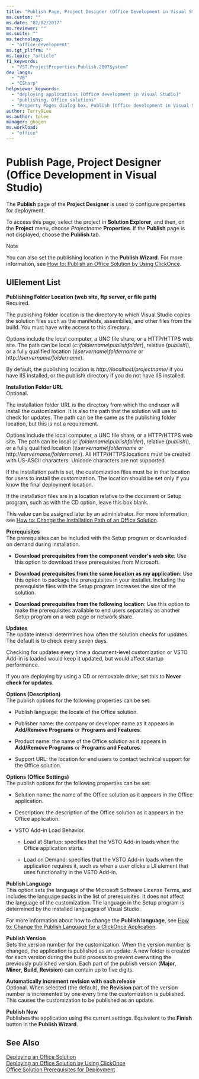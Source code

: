 ```yaml
---
title: "Publish Page, Project Designer (Office Development in Visual Studio) | Microsoft Docs"
ms.custom: ""
ms.date: "02/02/2017"
ms.reviewer: ""
ms.suite: ""
ms.technology: 
  - "office-development"
ms.tgt_pltfrm: ""
ms.topic: "article"
f1_keywords: 
  - "VST.ProjectProperties.Publish.2007System"
dev_langs: 
  - "VB"
  - "CSharp"
helpviewer_keywords: 
  - "deploying applications [Office development in Visual Studio]"
  - "publishing, Office solutions"
  - "Property Pages dialog box, Publish [Office development in Visual Studio]"
author: TerryGLee
ms.author: tglee
manager: ghogen
ms.workload: 
  - "office"
---
```

# Publish Page, Project Designer (Office Development in Visual Studio)
  The **Publish** page of the **Project Designer** is used to configure properties for deployment.  
  
 To access this page, select the project in **Solution Explorer**, and then, on the **Project** menu, choose *Projectname* **Properties**. If the **Publish** page is not displayed, choose the **Publish** tab.  
  
> [!NOTE]  
>  You can also set the publishing location in the **Publish Wizard**. For more information, see [How to: Publish an Office Solution by Using ClickOnce](http://msdn.microsoft.com/en-us/2b6c247e-bc04-4ce4-bb64-c4e79bb3d5b8).  
  
## UIElement List  
 **Publishing Folder Location (web site, ftp server, or file path)**  
 Required.  
  
 The publishing folder location is the directory to which Visual Studio copies the solution files such as the manifests, assemblies, and other files from the build. You must have write access to this directory.  
  
 Options include the local computer, a UNC file share, or a HTTP/HTTPS web site. The path can be local (*c:\foldername\publishfolder*), relative (*publish\\*), or a fully qualified location (*\\\servername\foldername* or http://*servername/foldername*).  
  
 By default, the publishing location is *http://localhost/projectname/* if you have IIS installed, or the publish\ directory if you do not have IIS installed.  
  
 **Installation Folder URL**  
 Optional.  
  
 The installation folder URL is the directory from which the end user will install the customization. It is also the path that the solution will use to check for updates. The path can be the same as the publishing folder location, but this is not a requirement.  
  
 Options include the local computer, a UNC file share, or a HTTP/HTTPS web site. The path can be local (*c:\foldername\publishfolder*), relative (*publish\\*), or a fully qualified location (*\\\servername\foldername* or http://*servername/foldername*). All HTTP/HTTPS locations must be created with US-ASCII characters. Unicode characters are not supported.  
  
 If the installation path is set, the customization files must be in that location for users to install the customization. The location should be set only if you know the final deployment location.  
  
 If the installation files are in a location relative to the document or Setup program, such as with the CD option, leave this box blank.  
  
 This value can be assigned later by an administrator. For more information, see [How to: Change the Installation Path of an Office Solution](http://msdn.microsoft.com/en-us/d0eaa07b-2d72-4902-899f-2f9fb165b8fd).  
  
 **Prerequisites**  
 The prerequisites can be included with the Setup program or downloaded on demand during installation.  
  
-   **Download prerequisites from the component vendor's web site**: Use this option to download these prerequisites from Microsoft.  
  
-   **Download prerequisites from the same location as my application**: Use this option to package the prerequisites in your installer. Including the prerequisite files with the Setup program increases the size of the solution.  
  
-   **Download prerequisites from the following location**: Use this option to make the prerequisites available to end users separately as another Setup program on a web page or network share.  
  
 **Updates**  
 The update interval determines how often the solution checks for updates. The default is to check every seven days.  
  
 Checking for updates every time a document-level customization or VSTO Add-in is loaded would keep it updated, but would affect startup performance.  
  
 If you are deploying by using a CD or removable drive, set this to **Never check for updates**.  
  
 **Options (Description)**  
 The publish options for the following properties can be set:  
  
-   Publish language: the locale of the Office solution.  
  
-   Publisher name: the company or developer name as it appears in **Add/Remove Programs** or **Programs and Features**.  
  
-   Product name: the name of the Office solution as it appears in **Add/Remove Programs** or **Programs and Features**.  
  
-   Support URL: the location for end users to contact technical support for the Office solution.  
  
 **Options (Office Settings)**  
 The publish options for the following properties can be set:  
  
-   Solution name: the name of the Office solution as it appears in the Office application.  
  
-   Description: the description of the Office solution as it appears in the Office application.  
  
-   VSTO Add-in Load Behavior.  
  
    -   Load at Startup: specifies that the VSTO Add-in loads when the Office application starts.  
  
    -   Load on Demand: specifies that the VSTO Add-in loads when the application requires it, such as when a user clicks a UI element that uses functionality in the VSTO Add-in.  
  
 **Publish Language**  
 This option sets the language of the Microsoft Software License Terms, and includes the language packs in the list of prerequisites. It does not affect the language of the customization. The language in the Setup program is determined by the installed languages of Visual Studio.  
  
 For more information about how to change the **Publish language**, see [How to: Change the Publish Language for a ClickOnce Application](/visualstudio/deployment/how-to-change-the-publish-language-for-a-clickonce-application).  
  
 **Publish Version**  
 Sets the version number for the customization. When the version number is changed, the application is published as an update. A new folder is created for each version during the build process to prevent overwriting the previously published version. Each part of the publish version (**Major**, **Minor**, **Build**, **Revision**) can contain up to five digits.  
  
 **Automatically increment revision with each release**  
 Optional. When selected (the default), the **Revision** part of the version number is incremented by one every time the customization is published. This causes the customization to be published as an update.  
  
 **Publish Now**  
 Publishes the application using the current settings. Equivalent to the **Finish** button in the **Publish Wizard**.  
  
## See Also  
 [Deploying an Office Solution](../vsto/deploying-an-office-solution.md)   
 [Deploying an Office Solution by Using ClickOnce](../vsto/deploying-an-office-solution-by-using-clickonce.md)   
 [Office Solution Prerequisites for Deployment](http://msdn.microsoft.com/en-us/9f672809-43a3-40a1-9057-397ce3b5126e)  
  
  